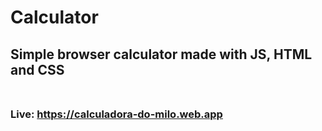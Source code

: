 # Calculator
## Simple browser calculator made with JS, HTML and CSS</br></br>
### Live: https://calculadora-do-milo.web.app




